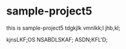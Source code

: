 # sample-project5
this is sample-project5
tdgkjlk
vmnlkk;l
jhb,kl;

kjnsLKF;OS
NSABDLSKAF;
ASDN;KFL'D;
